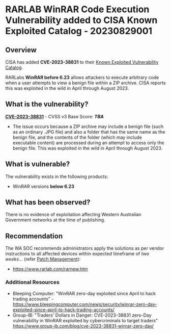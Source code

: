 # RARLAB WinRAR Code Execution Vulnerability added to CISA Known Exploited Catalog - 20230829001

## Overview

CISA has added **CVE-2023-38831** to their [Known Exploited Vulnerability Catalog](https://www.cisa.gov/known-exploited-vulnerabilities-catalog).

RARLabs **WinRAR before 6.23** allows attackers to execute arbitrary code when a user attempts to view a benign file within a ZIP archive.
CISA reports this was exploited in the wild in April through August 2023.

## What is the vulnerability?

[**CVE-2023-38831**](https://www.cve.org/CVERecord?id=CVE-2023-38831) - CVSS v3 Base Score: ***TBA***
- The issue occurs because a ZIP archive may include a benign file (such as an ordinary .JPG file) and also a folder that has the same name as the benign file, and the contents of the folder (which may include executable content) are processed during an attempt to access only the benign file. This was exploited in the wild in April through August 2023.

## What is vulnerable?

The vulnerability exists in the following products:

- WinRAR versions **below 6.23**

## What has been observed?

There is no evidence of exploitation affecting Western Australian Government networks at the time of publishing.

## Recommendation

The WA SOC recommends administrators apply the solutions as per vendor instructions to all affected devices within expected timeframe of *two weeks...* (refer [Patch Management](../guidelines/patch-management.md)):

- <https://www.rarlab.com/rarnew.htm>

### Additional Resources

- Bleeping Computer: "WinRAR zero-day exploited since April to hack trading accounts" - <https://www.bleepingcomputer.com/news/security/winrar-zero-day-exploited-since-april-to-hack-trading-accounts/>
- Group-IB: "Traders' Dollars in Danger: CVE-2023-38831 zero-Day vulnerability in WinRAR exploited by cybercriminals to target traders" <https://www.group-ib.com/blog/cve-2023-38831-winrar-zero-day/>
